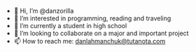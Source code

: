 - 👋 Hi, I’m @danzorilla
- 👀 I’m interested in programming, reading and traveling
- 🌱 I’m currently a student in high school
- 💞️ I’m looking to collaborate on a major and important project
- 📫 How to reach me: danlahmanchuk@tutanota.com
